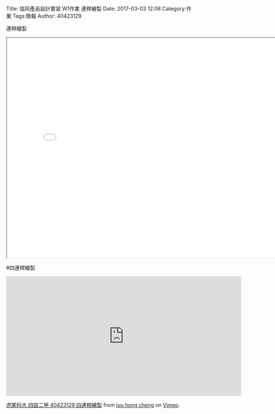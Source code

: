 Title: 協同產品設計實習    W1作業  連桿繪製
Date: 2017-03-03 12:08
Category:作業
Tags:簡報
Author: 40423129

連桿繪製

<!-- PELICAN_END_SUMMARY -->

<iframe src="./../data/fourbar.html"width="800"height="600"/></iframe>

#四連桿繪製

<iframe src="https://player.vimeo.com/video/206681186" width="640" height="326" frameborder="0" webkitallowfullscreen mozallowfullscreen allowfullscreen></iframe>
<p><a href="https://vimeo.com/206681186">虎尾科大 四設二甲 40423129 四連桿繪製</a> from <a href="https://vimeo.com/user46455588">juu hong cheng</a> on <a href="https://vimeo.com">Vimeo</a>.</p>






